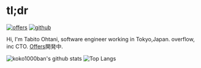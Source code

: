 # tl;dr

[![offers](https://img.shields.io/static/v1?label=Offers&message=@TabitoOhtani&color=0FACFB)](https://offers.jp/a/users/c9aa62d59b361bab1c5de92765496682e34501822a981d3dcf63ffb7e0535690)
[![github](https://img.shields.io/github/followers/koko1000ban?label=Follow%20%40koko1000ban)](https://github.com/koko1000ban)

Hi, I'm Tabito Ohtani, software engineer working in Tokyo,Japan.
overflow, inc CTO. [Offers](https://offers.jp/a/2c5070684d1d9cb89ddf227d7b9884c6323263711afffecbab0af62a77203329)開発中.

![koko1000ban's github stats](https://github-readme-stats.vercel.app/api?username=koko1000ban&count_private=true&show_icons=true)
![Top Langs](https://github-readme-stats.vercel.app/api/top-langs/?username=koko1000ban&layout=compact)
